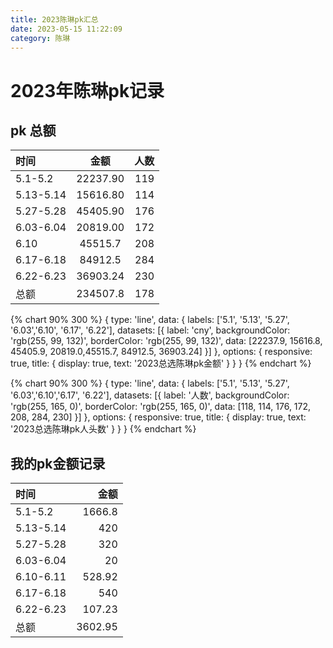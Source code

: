 ```yaml
---
title: 2023陈琳pk汇总
date: 2023-05-15 11:22:09
category: 陈琳
---
```

# 2023年陈琳pk记录



## pk 总额
| 时间 | 金额 | 人数 |
| :-------| :------: | --: |
| 5.1-5.2 | 22237.90 | 119 |
| 5.13-5.14 | 15616.80 | 114 |
| 5.27-5.28 | 45405.90 | 176 |
| 6.03-6.04 | 20819.00 | 172 | 
| 6.10 | 45515.7 | 208 |
| 6.17-6.18 | 84912.5 | 284 |
| 6.22-6.23 | 36903.24 | 230 |        |     |
| 总额 | 234507.8 | 178 |

{% chart 90% 300 %}
    {
    type: 'line',
    data: {
    labels: ['5.1', '5.13', '5.27', '6.03','6.10', '6.17', '6.22'],
    datasets: [{
        label: 'cny',
        backgroundColor: 'rgb(255, 99, 132)',
        borderColor: 'rgb(255, 99, 132)',
        data: [22237.9, 15616.8, 45405.9, 20819.0,45515.7, 84912.5, 36903.24]
        }]
    },
    options: {
        responsive: true,
        title: {
        display: true,
        text: '2023总选陈琳pk金额'
        }
    }
}
{% endchart %}


{% chart 90% 300 %}
    {
    type: 'line',
    data: {
    labels: ['5.1', '5.13', '5.27', '6.03','6.10','6.17', '6.22'],
    datasets: [{
        label: '人数',
        backgroundColor: 'rgb(255, 165, 0)',
        borderColor: 'rgb(255, 165, 0)',
        data: [118, 114, 176, 172, 208, 284, 230]
        }]
    },
    options: {
        responsive: true,
        title: {
        display: true,
        text: '2023总选陈琳pk人头数'
        }
    }
}
{% endchart %}

## 我的pk金额记录
| 时间 | 金额 |
| :------ | -----:|
| 5.1-5.2 | 1666.8 |
| 5.13-5.14 | 420 | 
| 5.27-5.28 | 320 |
| 6.03-6.04 | 20 |
| 6.10-6.11 | 528.92 |
| 6.17-6.18 | 540 |
| 6.22-6.23 | 107.23 |
| 总额 | 3602.95 |
